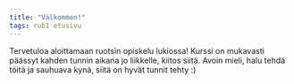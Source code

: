 ```yaml
---
title: "Välkommen!"
tags: rub1 etusivu
---
```


Tervetuloa aloittamaan ruotsin opiskelu lukiossa! Kurssi on mukavasti päässyt kahden tunnin aikana jo liikkelle, kiitos siitä. Avoin mieli, halu tehdä töitä ja sauhuava kynä, siitä on hyvät tunnit tehty :) 
